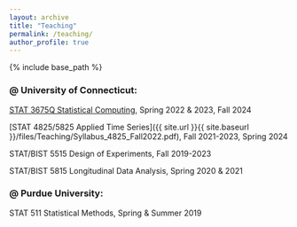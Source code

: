 ```yaml
---
layout: archive
title: "Teaching"
permalink: /teaching/
author_profile: true
---
```


{% include base_path %}

### @ University of Connecticut:

[STAT 3675Q Statistical Computing](https://catalog.uconn.edu/course-search/course/STAT/3675Q), Spring 2022 & 2023, Fall 2024

[STAT 4825/5825 Applied Time Series]({{ site.url }}{{ site.baseurl }}/files/Teaching/Syllabus_4825_Fall2022.pdf), Fall 2021-2023, Spring 2024

STAT/BIST 5515 Design of Experiments, Fall 2019-2023

STAT/BIST 5815 Longitudinal Data Analysis, Spring 2020 & 2021

### @ Purdue University:

STAT 511 Statistical Methods, Spring & Summer 2019
